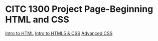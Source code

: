 # CITC 1300 Project Page-Beginning HTML and CSS

<a href="Intro_to_HTML/index.html" target="_blank">Intro to HTML</a>
<a href="HTML5_intro_to_css/index.html" target="_blank">Intro to HTML5 & CSS</a>
<a href="Advanced_css.html" target="_blank">Advanced CSS</a>